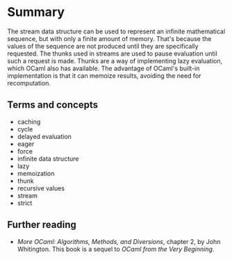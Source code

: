 # Summary

The stream data structure can be used to represent an infinite
mathematical sequence, but with only a finite amount of memory.
That's because the values of the sequence are not produced 
until they are specifically requested.  The thunks used in streams
are used to pause evaluation until such a request is made.
Thunks are a way of implementing lazy evaluation, which OCaml
also has available.  The advantage of OCaml's built-in implementation
is that it can memoize results, avoiding the need for recomputation.

## Terms and concepts

* caching
* cycle
* delayed evaluation
* eager
* force
* infinite data structure
* lazy
* memoization
* thunk
* recursive values
* stream
* strict

## Further reading

* *More OCaml: Algorithms, Methods, and Diversions*, chapter 2, by
  John Whitington.  This book is a sequel to *OCaml from the Very Beginning*.
